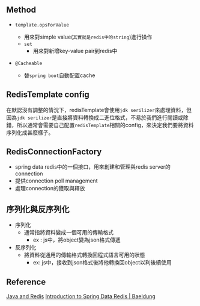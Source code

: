 
## Method

+ `template.opsForValue` 
	+ 用來對simple value(`其實就是redis中的string`)進行操作
	+ `set`
		+ 用來對新增key-value pair到redis中


+ `@Cacheable`
	+ 替`spring boot`自動配置cache


## RedisTemplate config

在默認沒有調整的情況下，redisTemplate會使用`jdk serilizer`來處理資料，但因為`jdk serilizer`是直接將資料轉換成二進位格式，不易於我們進行閱讀或除錯，所以通常會需要自己配置`redisTemplate`相關的config，來決定我們要將資料序列化成甚麼樣子。


## RedisConnectionFactory

+ spring data redis中的一個接口，用來創建和管理與redis server的connection
+ 提供connection poll management
+ 處理connection的獲取與釋放

## 序列化與反序列化

+ 序列化
	+ 通常指將資料變成一個可用的傳輸格式
		+ ex : js中，將object變為json格式傳遞
+ 反序列化
	+ 將資料從通用的傳輸格式轉換回程式語言可用的狀態
		+ ex: js中，接收到json格式後將他轉換回object以利後續使用

## Reference

[Java and Redis](https://redis.io/learn/develop/java/getting-started)
[Introduction to Spring Data Redis | Baeldung](https://www.baeldung.com/spring-data-redis-tutorial)